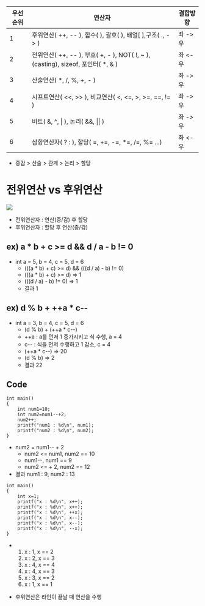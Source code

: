 |우선순위|연산자|결합방향|
|------|---|---|
|1|후위연산( ++, -- ), 함수( ), 괄호( ), 배열[ ],구조( ., -> )|좌 -> 우|
|2|전위연산( ++, -- ), 부호( +, - ), NOT( !, ~ ), (casting), sizeof, 포인터( *, & )|좌 <- 우|
|3|산술연산( *, /, %, +, - )|좌 -> 우|
|4|시프트연산( <<, >> ), 비교연산( <, <=, >, >=, ==, != )|좌 -> 우|
|5|비트( &, ^, \| ), 논리( &&, \|\| )|좌 -> 우|
|6|삼항연산자( ? : ), 할당( =, +=, -=, *=, /=, %= ...)|좌 <- 우|

- 증감 > 산술 > 관계 > 논리 > 할당

# 전위연산 vs 후위연산

<img src="https://img1.daumcdn.net/thumb/R1280x0/?scode=mtistory2&fname=https%3A%2F%2Fblog.kakaocdn.net%2Fdn%2FE9jhc%2FbtqFnE4f7Im%2FU2qgQ7w44dVOSq1Qd88KhK%2Fimg.png">

- 전위연산자 : 연산(증/감) 후 할당
- 후위연산자 : 할당 후 연산(증/감)

## ex) a * b + c >= d && d / a - b != 0
- int a = 5, b = 4, c = 5, d = 6
    - (((a * b) + c) >= d) && (((d / a) - b) != 0)
    - (((a * b) + c) >= d) => 1
    - (((d / a) - b) != 0) => 1
    - 결과 1

## ex) d % b + ++a * c--
- int a = 3, b = 4, c = 5, d = 6
    - (d % b) + (++a * c--)
    - ++a : a를 먼저 1 증가시키고 식 수행, a = 4
    - c-- : 식을 먼저 수행하고 1 감소, c = 4
    - (++a * c--) => 20
    - (d % b) => 2
    - 결과 22

## Code

```
int main()
{
    int num1=10;
    int num2=num1--+2;
    num2++;
    printf("num1 : %d\n", num1);
    printf("num2 : %d\n", num2);
}
```

- num2 = num1-- + 2
  - num2 <= num1, num2 == 10
  - num1--, num1 == 9
  - num2 <= + 2, num2 == 12
- 결과 num1 : 9, num2 : 13

```
int main()
{
    int x=1;
    printf("x : %d\n", x++);
    printf("x : %d\n", x++);
    printf("x : %d\n", ++x);
    printf("x : %d\n", x--);
    printf("x : %d\n", x--);
    printf("x : %d\n", --x);
}
```

- 1. x : 1, x == 2
  2. x : 2, x == 3
  3. x : 4, x == 4
  4. x : 4, x == 3
  5. x : 3, x == 2
  6. x : 1, x == 1
    
- 후위연산은 라인이 끝날 때 연산을 수행
